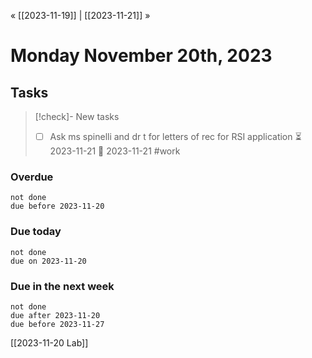 « [[2023-11-19]] | [[2023-11-21]] » 
# Monday November 20th, 2023

## Tasks

>[!check]- New tasks
> - [ ] Ask ms spinelli and dr t for letters of rec for RSI application ⏳ 2023-11-21 📅 2023-11-21 #work
### Overdue
```tasks
not done
due before 2023-11-20
```

### Due today
```tasks
not done
due on 2023-11-20
```

### Due in the next week
```tasks
not done
due after 2023-11-20
due before 2023-11-27
```

[[2023-11-20 Lab]]